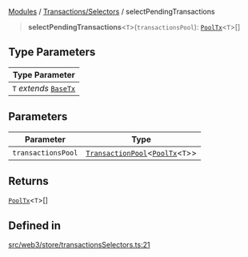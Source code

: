 [Modules](../../../README.md) / [Transactions/Selectors](../README.md) / selectPendingTransactions

> **selectPendingTransactions**\<`T`\>(`transactionsPool`): [`PoolTx`](../../Slice/type-aliases/PoolTx.md)\<`T`\>[]

## Type Parameters

| Type Parameter |
| ------ |
| `T` *extends* [`BaseTx`](../../../TransactionAdapters/types/type-aliases/BaseTx.md) |

## Parameters

| Parameter | Type |
| ------ | ------ |
| `transactionsPool` | [`TransactionPool`](../../Slice/type-aliases/TransactionPool.md)\<[`PoolTx`](../../Slice/type-aliases/PoolTx.md)\<`T`\>\> |

## Returns

[`PoolTx`](../../Slice/type-aliases/PoolTx.md)\<`T`\>[]

## Defined in

[src/web3/store/transactionsSelectors.ts:21](https://github.com/bgd-labs/fe-shared/blob/09fc11c58abae5aa2af4d8b6d7c2f384460843a4/src/web3/store/transactionsSelectors.ts#L21)
